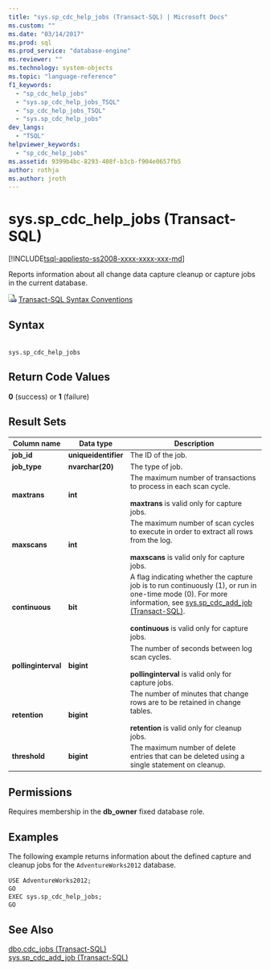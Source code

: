 ```yaml
---
title: "sys.sp_cdc_help_jobs (Transact-SQL) | Microsoft Docs"
ms.custom: ""
ms.date: "03/14/2017"
ms.prod: sql
ms.prod_service: "database-engine"
ms.reviewer: ""
ms.technology: system-objects
ms.topic: "language-reference"
f1_keywords: 
  - "sp_cdc_help_jobs"
  - "sys.sp_cdc_help_jobs_TSQL"
  - "sp_cdc_help_jobs_TSQL"
  - "sys.sp_cdc_help_jobs"
dev_langs: 
  - "TSQL"
helpviewer_keywords: 
  - "sp_cdc_help_jobs"
ms.assetid: 9399b4bc-8293-408f-b3cb-f904e0657fb5
author: rothja
ms.author: jroth
---
```

# sys.sp_cdc_help_jobs (Transact-SQL)
[!INCLUDE[tsql-appliesto-ss2008-xxxx-xxxx-xxx-md](../../includes/tsql-appliesto-ss2008-xxxx-xxxx-xxx-md.md)]

  Reports information about all change data capture cleanup or capture jobs in the current database.  
  
 ![Topic link icon](../../database-engine/configure-windows/media/topic-link.gif "Topic link icon") [Transact-SQL Syntax Conventions](../../t-sql/language-elements/transact-sql-syntax-conventions-transact-sql.md)  
  
## Syntax  
  
```  
  
sys.sp_cdc_help_jobs  
```  
  
## Return Code Values  
 **0** (success) or **1** (failure)  
  
## Result Sets  
  
|Column name|Data type|Description|  
|-----------------|---------------|-----------------|  
|**job_id**|**uniqueidentifier**|The ID of the job.|  
|**job_type**|**nvarchar(20)**|The type of job.|  
|**maxtrans**|**int**|The maximum number of transactions to process in each scan cycle.<br /><br /> **maxtrans** is valid only for capture jobs.|  
|**maxscans**|**int**|The maximum number of scan cycles to execute in order to extract all rows from the log.<br /><br /> **maxscans** is valid only for capture jobs.|  
|**continuous**|**bit**|A flag indicating whether the capture job is to run continuously (1), or run in one-time mode (0). For more information, see [sys.sp_cdc_add_job &#40;Transact-SQL&#41;](../../relational-databases/system-stored-procedures/sys-sp-cdc-add-job-transact-sql.md).<br /><br /> **continuous** is valid only for capture jobs.|  
|**pollinginterval**|**bigint**|The number of seconds between log scan cycles.<br /><br /> **pollinginterval** is valid only for capture jobs.|  
|**retention**|**bigint**|The number of minutes that change rows are to be retained in change tables.<br /><br /> **retention** is valid only for cleanup jobs.|  
|**threshold**|**bigint**|The maximum number of delete entries that can be deleted using a single statement on cleanup.|  
  
## Permissions  
 Requires membership in the **db_owner** fixed database role.  
  
## Examples  
 The following example returns information about the defined capture and cleanup jobs for the `AdventureWorks2012` database.  
  
```  
USE AdventureWorks2012;  
GO  
EXEC sys.sp_cdc_help_jobs;  
GO  
```  
  
## See Also  
 [dbo.cdc_jobs &#40;Transact-SQL&#41;](../../relational-databases/system-tables/dbo-cdc-jobs-transact-sql.md)   
 [sys.sp_cdc_add_job &#40;Transact-SQL&#41;](../../relational-databases/system-stored-procedures/sys-sp-cdc-add-job-transact-sql.md)  
  
  
